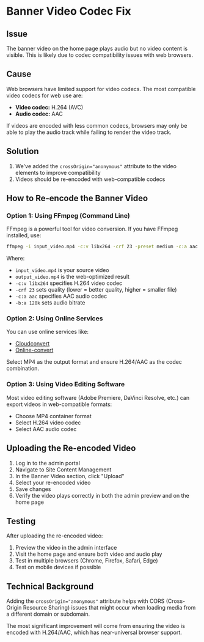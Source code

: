 # Banner Video Codec Fix

## Issue

The banner video on the home page plays audio but no video content is visible. This is likely due to codec compatibility issues with web browsers.

## Cause

Web browsers have limited support for video codecs. The most compatible video codecs for web use are:
- **Video codec:** H.264 (AVC)
- **Audio codec:** AAC

If videos are encoded with less common codecs, browsers may only be able to play the audio track while failing to render the video track.

## Solution

1. We've added the `crossOrigin="anonymous"` attribute to the video elements to improve compatibility
2. Videos should be re-encoded with web-compatible codecs

## How to Re-encode the Banner Video

### Option 1: Using FFmpeg (Command Line)

FFmpeg is a powerful tool for video conversion. If you have FFmpeg installed, use:

```bash
ffmpeg -i input_video.mp4 -c:v libx264 -crf 23 -preset medium -c:a aac -b:a 128k output_video.mp4
```

Where:
- `input_video.mp4` is your source video
- `output_video.mp4` is the web-optimized result
- `-c:v libx264` specifies H.264 video codec
- `-crf 23` sets quality (lower = better quality, higher = smaller file)
- `-c:a aac` specifies AAC audio codec
- `-b:a 128k` sets audio bitrate

### Option 2: Using Online Services

You can use online services like:
- [Cloudconvert](https://cloudconvert.com/video-converter)
- [Online-convert](https://www.online-convert.com/)

Select MP4 as the output format and ensure H.264/AAC as the codec combination.

### Option 3: Using Video Editing Software

Most video editing software (Adobe Premiere, DaVinci Resolve, etc.) can export videos in web-compatible formats:
- Choose MP4 container format
- Select H.264 video codec
- Select AAC audio codec

## Uploading the Re-encoded Video

1. Log in to the admin portal
2. Navigate to Site Content Management
3. In the Banner Video section, click "Upload"
4. Select your re-encoded video
5. Save changes
6. Verify the video plays correctly in both the admin preview and on the home page

## Testing

After uploading the re-encoded video:

1. Preview the video in the admin interface
2. Visit the home page and ensure both video and audio play
3. Test in multiple browsers (Chrome, Firefox, Safari, Edge)
4. Test on mobile devices if possible

## Technical Background

Adding the `crossOrigin="anonymous"` attribute helps with CORS (Cross-Origin Resource Sharing) issues that might occur when loading media from a different domain or subdomain.

The most significant improvement will come from ensuring the video is encoded with H.264/AAC, which has near-universal browser support.
